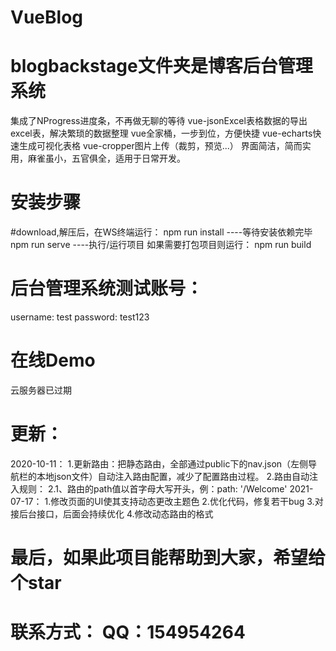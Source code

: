# VueBlog

# blogbackstage文件夹是博客后台管理系统
集成了NProgress进度条，不再做无聊的等待
vue-jsonExcel表格数据的导出excel表，解决繁琐的数据整理
vue全家桶，一步到位，方便快捷
vue-echarts快速生成可视化表格
vue-cropper图片上传（裁剪，预览...）
界面简洁，简而实用，麻雀虽小，五官俱全，适用于日常开发。

# 安装步骤
#download,解压后，在WS终端运行：
npm run install ----等待安装依赖完毕
npm run serve   ----执行/运行项目
如果需要打包项目则运行：
npm run build

# 后台管理系统测试账号：
username: test
password: test123

# 在线Demo
云服务器已过期

# 更新：
2020-10-11：
1.更新路由：把静态路由，全部通过public下的nav.json（左侧导航栏的本地json文件）自动注入路由配置，减少了配置路由过程。
2.路由自动注入规则：
  2.1、路由的path值以首字母大写开头，例：path: '/Welcome'
2021-07-17：
1.修改页面的UI使其支持动态更改主题色
2.优化代码，修复若干bug
3.对接后台接口，后面会持续优化
4.修改动态路由的格式
  
# 最后，如果此项目能帮助到大家，希望给个star
# 联系方式： QQ：154954264
